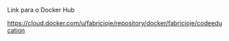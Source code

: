 Link para o Docker Hub

https://cloud.docker.com/u/fabricioje/repository/docker/fabricioje/codeeducation